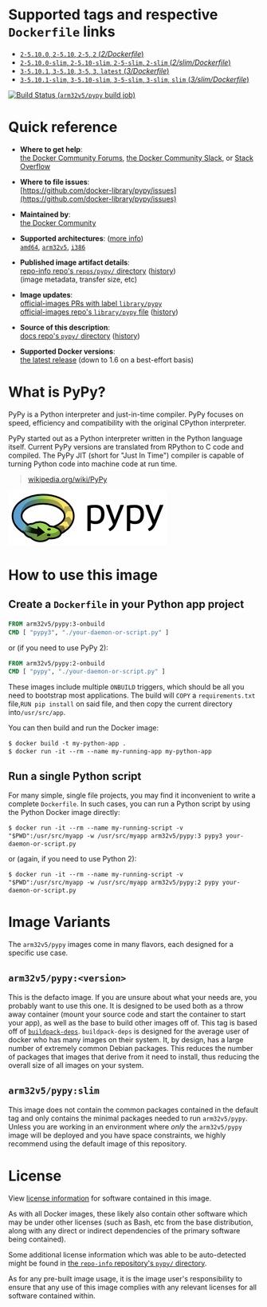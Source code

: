 <!--

********************************************************************************

WARNING:

    DO NOT EDIT "pypy/README.md"

    IT IS AUTO-GENERATED

    (from the other files in "pypy/" combined with a set of templates)

********************************************************************************

-->

# Supported tags and respective `Dockerfile` links

-	[`2-5.10.0`, `2-5.10`, `2-5`, `2` (*2/Dockerfile*)](https://github.com/docker-library/pypy/blob/2b2b28c8d47683df043de22ddd11cb1bc6c5d151/2/Dockerfile)
-	[`2-5.10.0-slim`, `2-5.10-slim`, `2-5-slim`, `2-slim` (*2/slim/Dockerfile*)](https://github.com/docker-library/pypy/blob/2b2b28c8d47683df043de22ddd11cb1bc6c5d151/2/slim/Dockerfile)
-	[`3-5.10.1`, `3-5.10`, `3-5`, `3`, `latest` (*3/Dockerfile*)](https://github.com/docker-library/pypy/blob/b8683312287c8972c23f43c756decd14e69f1f5c/3/Dockerfile)
-	[`3-5.10.1-slim`, `3-5.10-slim`, `3-5-slim`, `3-slim`, `slim` (*3/slim/Dockerfile*)](https://github.com/docker-library/pypy/blob/b8683312287c8972c23f43c756decd14e69f1f5c/3/slim/Dockerfile)

[![Build Status](https://doi-janky.infosiftr.net/job/multiarch/job/arm32v5/job/pypy/badge/icon) (`arm32v5/pypy` build job)](https://doi-janky.infosiftr.net/job/multiarch/job/arm32v5/job/pypy/)

# Quick reference

-	**Where to get help**:  
	[the Docker Community Forums](https://forums.docker.com/), [the Docker Community Slack](https://blog.docker.com/2016/11/introducing-docker-community-directory-docker-community-slack/), or [Stack Overflow](https://stackoverflow.com/search?tab=newest&q=docker)

-	**Where to file issues**:  
	[https://github.com/docker-library/pypy/issues](https://github.com/docker-library/pypy/issues)

-	**Maintained by**:  
	[the Docker Community](https://github.com/docker-library/pypy)

-	**Supported architectures**: ([more info](https://github.com/docker-library/official-images#architectures-other-than-amd64))  
	[`amd64`](https://hub.docker.com/r/amd64/pypy/), [`arm32v5`](https://hub.docker.com/r/arm32v5/pypy/), [`i386`](https://hub.docker.com/r/i386/pypy/)

-	**Published image artifact details**:  
	[repo-info repo's `repos/pypy/` directory](https://github.com/docker-library/repo-info/blob/master/repos/pypy) ([history](https://github.com/docker-library/repo-info/commits/master/repos/pypy))  
	(image metadata, transfer size, etc)

-	**Image updates**:  
	[official-images PRs with label `library/pypy`](https://github.com/docker-library/official-images/pulls?q=label%3Alibrary%2Fpypy)  
	[official-images repo's `library/pypy` file](https://github.com/docker-library/official-images/blob/master/library/pypy) ([history](https://github.com/docker-library/official-images/commits/master/library/pypy))

-	**Source of this description**:  
	[docs repo's `pypy/` directory](https://github.com/docker-library/docs/tree/master/pypy) ([history](https://github.com/docker-library/docs/commits/master/pypy))

-	**Supported Docker versions**:  
	[the latest release](https://github.com/docker/docker-ce/releases/latest) (down to 1.6 on a best-effort basis)

# What is PyPy?

PyPy is a Python interpreter and just-in-time compiler. PyPy focuses on speed, efficiency and compatibility with the original CPython interpreter.

PyPy started out as a Python interpreter written in the Python language itself. Current PyPy versions are translated from RPython to C code and compiled. The PyPy JIT (short for "Just In Time") compiler is capable of turning Python code into machine code at run time.

> [wikipedia.org/wiki/PyPy](https://en.wikipedia.org/wiki/PyPy)

![logo](https://raw.githubusercontent.com/docker-library/docs/ff804ee81e3f94dab5cd207a0a0504e5e67606dd/pypy/logo.png)

# How to use this image

## Create a `Dockerfile` in your Python app project

```dockerfile
FROM arm32v5/pypy:3-onbuild
CMD [ "pypy3", "./your-daemon-or-script.py" ]
```

or (if you need to use PyPy 2):

```dockerfile
FROM arm32v5/pypy:2-onbuild
CMD [ "pypy", "./your-daemon-or-script.py" ]
```

These images include multiple `ONBUILD` triggers, which should be all you need to bootstrap most applications. The build will `COPY` a `requirements.txt` file,`RUN pip install` on said file, and then copy the current directory into`/usr/src/app`.

You can then build and run the Docker image:

```console
$ docker build -t my-python-app .
$ docker run -it --rm --name my-running-app my-python-app
```

## Run a single Python script

For many simple, single file projects, you may find it inconvenient to write a complete `Dockerfile`. In such cases, you can run a Python script by using the Python Docker image directly:

```console
$ docker run -it --rm --name my-running-script -v "$PWD":/usr/src/myapp -w /usr/src/myapp arm32v5/pypy:3 pypy3 your-daemon-or-script.py
```

or (again, if you need to use Python 2):

```console
$ docker run -it --rm --name my-running-script -v "$PWD":/usr/src/myapp -w /usr/src/myapp arm32v5/pypy:2 pypy your-daemon-or-script.py
```

# Image Variants

The `arm32v5/pypy` images come in many flavors, each designed for a specific use case.

## `arm32v5/pypy:<version>`

This is the defacto image. If you are unsure about what your needs are, you probably want to use this one. It is designed to be used both as a throw away container (mount your source code and start the container to start your app), as well as the base to build other images off of. This tag is based off of [`buildpack-deps`](https://registry.hub.docker.com/_/buildpack-deps/). `buildpack-deps` is designed for the average user of docker who has many images on their system. It, by design, has a large number of extremely common Debian packages. This reduces the number of packages that images that derive from it need to install, thus reducing the overall size of all images on your system.

## `arm32v5/pypy:slim`

This image does not contain the common packages contained in the default tag and only contains the minimal packages needed to run `arm32v5/pypy`. Unless you are working in an environment where *only* the `arm32v5/pypy` image will be deployed and you have space constraints, we highly recommend using the default image of this repository.

# License

View [license information](https://bitbucket.org/pypy/pypy/src/c3ff0dd6252b6ba0d230f3624dbb4aab8973a1d0/LICENSE?at=default) for software contained in this image.

As with all Docker images, these likely also contain other software which may be under other licenses (such as Bash, etc from the base distribution, along with any direct or indirect dependencies of the primary software being contained).

Some additional license information which was able to be auto-detected might be found in [the `repo-info` repository's `pypy/` directory](https://github.com/docker-library/repo-info/tree/master/repos/pypy).

As for any pre-built image usage, it is the image user's responsibility to ensure that any use of this image complies with any relevant licenses for all software contained within.
